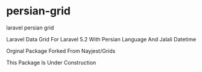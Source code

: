 # persian-grid

laravel persian grid 

Laravel Data Grid For Laravel 5.2 With Persian Language And Jalali Datetime 

Orginal Package Forked From Nayjest/Grids 

This Package Is Under Construction
